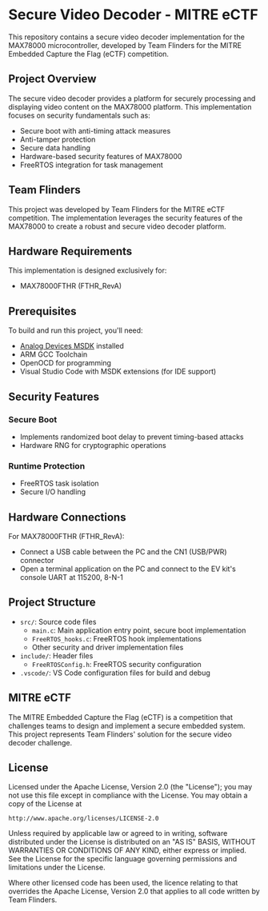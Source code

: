 # Secure Video Decoder - MITRE eCTF

This repository contains a secure video decoder implementation for the MAX78000 microcontroller, developed by Team Flinders for the MITRE Embedded Capture the Flag (eCTF) competition.

## Project Overview

The secure video decoder provides a platform for securely processing and displaying video content on the MAX78000 platform. This implementation focuses on security fundamentals such as:

- Secure boot with anti-timing attack measures
- Anti-tamper protection
- Secure data handling
- Hardware-based security features of MAX78000
- FreeRTOS integration for task management

## Team Flinders

This project was developed by Team Flinders for the MITRE eCTF competition. The implementation leverages the security features of the MAX78000 to create a robust and secure video decoder platform.

## Hardware Requirements

This implementation is designed exclusively for:
- MAX78000FTHR (FTHR_RevA)

## Prerequisites

To build and run this project, you'll need:

- [Analog Devices MSDK](https://analogdevicesinc.github.io/msdk/) installed
- ARM GCC Toolchain
- OpenOCD for programming
- Visual Studio Code with MSDK extensions (for IDE support)

## Security Features

### Secure Boot
- Implements randomized boot delay to prevent timing-based attacks
- Hardware RNG for cryptographic operations

### Runtime Protection
- FreeRTOS task isolation
- Secure I/O handling

## Hardware Connections

For MAX78000FTHR (FTHR_RevA):
- Connect a USB cable between the PC and the CN1 (USB/PWR) connector
- Open a terminal application on the PC and connect to the EV kit's console UART at 115200, 8-N-1

## Project Structure

- `src/`: Source code files
  - `main.c`: Main application entry point, secure boot implementation
  - `FreeRTOS_hooks.c`: FreeRTOS hook implementations
  - Other security and driver implementation files
- `include/`: Header files
  - `FreeRTOSConfig.h`: FreeRTOS security configuration
- `.vscode/`: VS Code configuration files for build and debug

## MITRE eCTF

The MITRE Embedded Capture the Flag (eCTF) is a competition that challenges teams to design and implement a secure embedded system. This project represents Team Flinders' solution for the secure video decoder challenge.

## License

Licensed under the Apache License, Version 2.0 (the "License");
you may not use this file except in compliance with the License.
You may obtain a copy of the License at

    http://www.apache.org/licenses/LICENSE-2.0

Unless required by applicable law or agreed to in writing, software
distributed under the License is distributed on an "AS IS" BASIS,
WITHOUT WARRANTIES OR CONDITIONS OF ANY KIND, either express or implied.
See the License for the specific language governing permissions and
limitations under the License.

Where other licensed code has been used, the licence relating to that
overrides the Apache License, Version 2.0 that applies to all code
written by Team Flinders.
